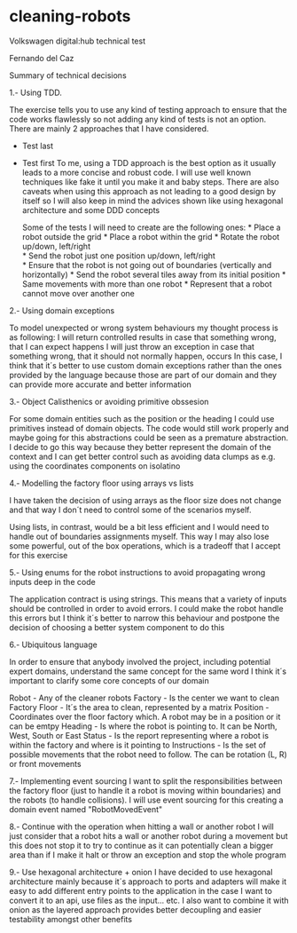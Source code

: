 # cleaning-robots
Volkswagen digital:hub technical test

Fernando del Caz

Summary of technical decisions

1.- Using TDD.

The exercise tells you to use any kind of testing approach to ensure that the code works flawlessly so not adding any kind of tests is not an option.
There are mainly 2 approaches that I have considered.
- Test last
- Test first
To me, using a TDD approach is the best option as it usually leads to a more concise and robust code. I will use well known techniques like fake it until you make it and baby steps.
There are also caveats when using this approach as not leading to a good design by itself so I will also keep in mind the advices shown like using hexagonal architecture and some DDD concepts

    Some of the tests I will need to create are the following ones:
        * Place a robot outside the grid
        * Place a robot within the grid
        * Rotate the robot up/down, left/right      
        * Send the robot just one position up/down, left/right  
        * Ensure that the robot is not going out of boundaries (vertically and horizontally)
        * Send the robot several tiles away from its initial position
        * Same movements with more than one robot
        * Represent that a robot cannot move over another one

2.- Using domain exceptions

To model unexpected or wrong system behaviours my thought process is as following:
      I will return controlled results in case that something wrong, that I can expect happens
      I will just throw an exception in case that something wrong, that it should not normally happen, occurs
            In this case, I think that it´s better to use custom domain exceptions rather than the ones provided by the language because those are part of our domain and they can provide more accurate and better information

3.- Object Calisthenics or avoiding primitive obssesion

For some domain entities such as the position or the heading I could use primitives instead of domain objects. The code would still work properly and maybe going for this abstractions could be seen as a premature abstraction. I decide to go this way because they better represent the domain of the context and I can get better control such as avoiding data clumps as e.g. using the coordinates components on isolatino 

4.- Modelling the factory floor using arrays vs lists

I have taken the decision of using arrays as the floor size does not change and that way I don´t need to control some of the scenarios myself.

Using lists, in contrast, would be a bit less efficient and I would need to handle out of boundaries assignments myself. This way I may also lose some powerful, out of the box operations, which is a tradeoff that I accept for this exercise

5.- Using enums for the robot instructions to avoid propagating wrong inputs deep in the code

The application contract is using strings. This means that a variety of inputs should be controlled in order to avoid errors. I could make the robot handle this errors but I think it´s better to narrow this behaviour and postpone the decision of choosing a better system component to do this

6.- Ubiquitous language

In order to ensure that anybody involved the project, including potential expert domains, understand the same concept for the same word I think it´s important to clarify some core concepts of our domain

Robot - Any of the cleaner robots
Factory - Is the center we want to clean
Factory Floor - It´s the area to clean, represented by a matrix
Position - Coordinates over the floor factory which. A robot may be in a position or it can be emtpy
Heading - Is where the robot is pointing to. It can be North, West, South or East
Status - Is the report representing where a robot is within the factory and where is it pointing to
Instructions - Is the set of possible movements that the robot need to follow. The can be rotation (L, R) or front movements

7.- Implementing event sourcing
I want to split the responsibilities between the factory floor (just to handle it a robot is moving within boundaries) and the robots (to handle collisions). I will use event sourcing for this creating a domain event named "RobotMovedEvent"

8.- Continue with the operation when hitting a wall or another robot
I will just consider that a robot hits a wall or another robot during a movement but this does not stop it to try to continue as it can potentially clean a bigger area than if I make it halt or throw an exception and stop the whole program

9.- Use hexagonal architecture + onion
I have decided to use hexagonal architecture mainly because it´s approach to ports and adapters will make it easy to add different entry points to the application in the case I want to convert it to an api, use files as the input... etc.
I also want to combine it with onion as the layered approach provides better decoupling and easier testability amongst other benefits
